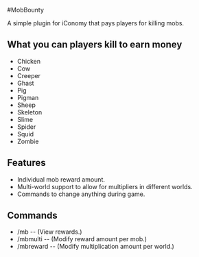 #MobBounty

A simple plugin for iConomy that pays players for killing mobs.

What you can players kill to earn money
----------------------
* Chicken
* Cow
* Creeper
* Ghast
* Pig
* Pigman
* Sheep
* Skeleton
* Slime
* Spider
* Squid
* Zombie

Features
----------------------

* Individual mob reward amount.
* Multi-world support to allow for multipliers in different worlds.
* Commands to change anything during game.

Commands
----------------------

* /mb -- (View rewards.)
* /mbmulti -- (Modify reward amount per mob.)
* /mbreward -- (Modify multiplication amount per world.)
